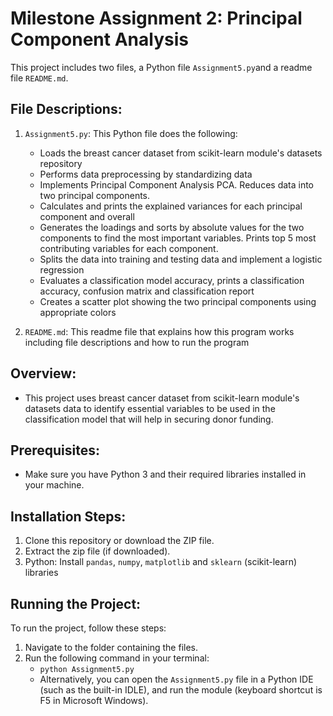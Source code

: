 # Milestone Assignment 2: Principal Component Analysis

This project includes two files, a Python file `Assignment5.py`and a readme file `README.md`.

## File Descriptions:
1. `Assignment5.py`: This Python file does the following:
   - Loads the breast cancer dataset from scikit-learn module's datasets repository
   - Performs data preprocessing by standardizing data
   - Implements Principal Component Analysis PCA. Reduces data into two principal components.
   - Calculates and prints the explained variances for each principal component and overall 
   - Generates the loadings and sorts by absolute values for the two components to find the most important variables. Prints top 5 most contributing variables for each component.
   - Splits the data into training and testing data and implement a logistic regression
   - Evaluates a classification model accuracy, prints a classification accuracy, confusion matrix and classification report
   - Creates a scatter plot showing the two principal components using appropriate colors

2. `README.md`: This readme file that explains how this program works including file descriptions and how to run the program

## Overview:
- This project uses breast cancer dataset from scikit-learn module's datasets data to identify essential variables to be used in the classification model that will help in securing donor funding.

## Prerequisites:
- Make sure you have Python 3 and their required libraries installed in your machine.

## Installation Steps:
1. Clone this repository or download the ZIP file.
2. Extract the zip file (if downloaded).
3. Python: Install `pandas`, `numpy`, `matplotlib` and `sklearn` (scikit-learn) libraries

## Running the Project:
To run the project, follow these steps:
1. Navigate to the folder containing the files.
2. Run the following command in your terminal:
   - `python Assignment5.py`
   - Alternatively, you can open the `Assignment5.py` file in a Python IDE (such as the built-in IDLE), and run the module (keyboard shortcut is F5 in Microsoft Windows).

